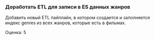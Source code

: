 ### Доработать ETL для записи в ES данных жанров

Добавить новый ETL пайплайн, в котором создается и заполняется индекс genres из всех жанров, которые есть в фильмах.

Оценка: 5
